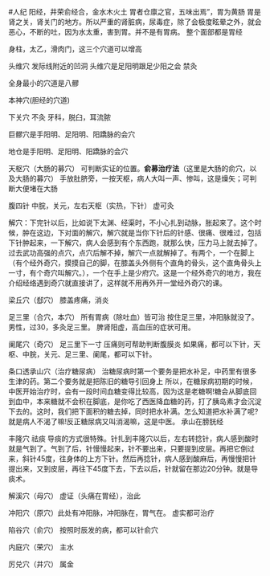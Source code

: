 #人纪 
阳经，井荣俞经合，金水木火土
胃者仓廪之官，五味出焉”，胃为黄肠
胃是肾之关，肾关门的地方。所以严重的肾脏病，尿毒症，除了会极度眩晕之外，就会恶心，不断的吐，因为水太重，害到胃。并不是有胃病。
整个面部都是胃经

身柱，太乙，滑肉门，这三个穴道可以增高




头维穴
	发际线附近的凹洞
	头维穴是足阳明跟足少阳之会
	禁灸

全身最小的穴道是八髎


本神穴(胆经的穴道)

下关穴
	不灸
	牙科，脱臼，耳流脓


巨髎穴是手阳明、足阳明、阳蹻脉的会穴

地仓是手阳明、足阳明、阳蹻脉的会穴

天枢穴（大肠的募穴）
	可判断实证的位置。**俞募治疗法**（这里是大肠的俞穴，以及大肠的募穴）
	手放肚脐旁，一按天枢，病人大叫一声、惨叫，这是燥矢；可判断大便堵在大肠


腹四针
	中脘，关元，左右天枢（实热，下针）
	虚可灸


解穴：下完针以后，比如说下太渊、经渠时，不小心扎到动脉，胀起来了。这个时候，肿在这边，下对面的解穴，解穴就是当你下针后的针感、很痛、很难过，包括下针肿起来，一下解穴，病人会感到有个东西跑，就那么快，压力马上就去掉了。
过去武功高强的点穴，点穴后解不掉，解穴一点就解掉了。有两个，一个在脚上（有个经外奇穴，摸摸自己的脚，在膝盖头外侧有个直角的骨头，这个直角骨头上一寸，有个奇穴叫解穴。），一个在手上是少府穴。这是一个经外奇穴的地方，我在介绍经络遇到奇穴就直接讲了，这样就不用再外开一堂经外奇穴的课。

梁丘穴（郄穴）
	膝盖疼痛，消炎

足三里（合穴，本穴）
	所有胃病（除吐血）皆可治
	按住足三里，冲阳脉就没了。
	男性，过30，多灸足三里。
	脾肾阳虚，高血压的症状可用。 

阑尾穴（奇穴）
	足三里下一寸
	压痛则可帮助判断腹膜炎
	如果痛，都可以下针，天枢、中脘，关元、足三里、阑尾，都可以下针。

条口透承山穴（治疗糖尿病）
治糖尿病时第一个要务是把水补足，中药里有很多生津的药。第二个要务就是把陈旧的糖导引回身上
所以，在糖尿病初期的时候，中医开始治疗时，会有一段时间血糖变得比较高，因为这是老糖啊!糖会从脚底回到血中，本来糖就不会积在脚底，是你吃了西医降血糖的药，打了胰岛素才会沉淀下去的。这时，我们把下面积的糖去掉，同时把水补满。怎么知道把水补满了呢?就是病人不渴了嘛!反正糖尿病又叫消渴嘛，这是中医。
承山在膀胱经

丰隆穴
	祛痰
	导痰的方式很特殊。针扎到丰隆穴以后，左右转捻针，病人感到酸时就是气到了。气到了后，针慢慢起来，针不要出来，只要提到皮层。再把它倒过来，斜针45度，往身体的上方下针。然后再捻针，病人感到酸麻后，再慢慢把针提出来，又到皮层，再往下45度下去，下去以后，针就留在那边20分钟。就是导痰术。

解溪穴（母穴）
	虚证（头痛在胃经），治此


冲阳穴（原穴）此处有冲阳脉，冲阳脉在，胃气在。
	虚实都可治疗



陷谷穴（俞穴）
	按照时辰发的病，都可以针俞穴

内庭穴（荣穴）
	主水


厉兑穴（井穴）
	属金
















